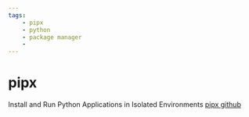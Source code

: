 ```yaml
---
tags:
    - pipx
    - python
    - package manager
    - 
---
```


# pipx
Install and Run Python Applications in Isolated Environments
[pipx github](https://github.com/pypa/pipx)
